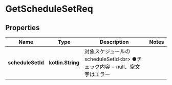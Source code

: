 
# GetScheduleSetReq

## Properties
Name | Type | Description | Notes
------------ | ------------- | ------------- | -------------
**scheduleSetId** | **kotlin.String** | 対象スケジュールのscheduleSetId&lt;br&gt; ●チェック内容   - null、空文字はエラー | 



